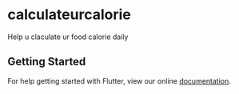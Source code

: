 # calculateurcalorie

Help u claculate ur food calorie daily

## Getting Started

For help getting started with Flutter, view our online
[documentation](https://flutter.io/).
